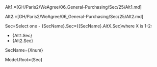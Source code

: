 Alt1.=[GH/Paris2/WeAgree/06_General-Purchasing/Sec/25/Alt1.md]

Alt2.=[GH/Paris2/WeAgree/06_General-Purchasing/Sec/25/Alt2.md]

Sec=Select one - {SecName}.Sec={{SecName}.AltX.Sec}where X is 1-2:<ul><li>{Alt1.Sec}</li><li>{Alt2.Sec}</li></ul>

SecName={Xnum}

Model.Root={Sec}